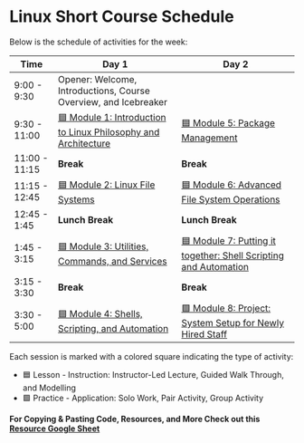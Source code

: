 # Linux Short Course Schedule

Below is the schedule of activities for the week:

| Time         | Day 1                                                                                                                     | Day 2                                                                                                                     |
|--------------|---------------------------------------------------------------------------------------------------------------------------|---------------------------------------------------------------------------------------------------------------------------|
| 9:00 - 9:30  | Opener: Welcome, Introductions, Course Overview, and Icebreaker                                                           |                                                                                                                           |
| 9:30 - 11:00 | [🟦 Module 1: Introduction to Linux Philosophy and Architecture](https://git.generalassemb.ly/LBG-LINUX-2024/Module-1-Introduction-to-Linux-Philosophy-and-Architecture) | [🟦 Module 5: Package Management](https://git.generalassemb.ly/LBG-LINUX-2024/Module-5-Package-Management)       |
| 11:00 - 11:15| **Break**                                                                                                                 | **Break**                                                                                                                 |
| 11:15 - 12:45| [🟦 Module 2: Linux File Systems](https://git.generalassemb.ly/LBG-LINUX-2024/Module-2-Types-of-Linux-File-Systems) | [🟦 Module 6: Advanced File System Operations](https://git.generalassemb.ly/LBG-LINUX-2024/Module-6-Advanced-File-System-Operations) |
| 12:45 - 1:45 | **Lunch Break**                                                                                                           | **Lunch Break**                                                                                                           |
| 1:45 - 3:15  | [🟦 Module 3: Utilities, Commands, and Services](https://git.generalassemb.ly/LBG-LINUX-2024/Module-3-Utilities-Commands-and-Services) | [🟦 Module 7: Putting it together: Shell Scripting and Automation](https://git.generalassemb.ly/LBG-LINUX-2024/Module-7-Putting-it-together-Shell-Scripting-and-Automation) |
| 3:15 - 3:30  | **Break**                                                                                                                 | **Break**                                                                                                                 |
| 3:30 - 5:00  | [🟦 Module 4: Shells, Scripting, and Automation](https://git.generalassemb.ly/LBG-LINUX-2024/Module-4-Shells-Scripting-and-Automation) | [🟩 Module 8: Project: System Setup for Newly Hired Staff](https://git.generalassemb.ly/LBG-LINUX-2024/Module-8-Project-System-Setup-for-Newly-Hired-Staff) |



Each session is marked with a colored square indicating the type of activity:

- 🟦 Lesson - Instruction: Instructor-Led Lecture, Guided Walk Through, and Modelling
- 🟩 Practice - Application: Solo Work, Pair Activity, Group Activity

**For Copying & Pasting Code, Resources, and More Check out
this [Resource Google Sheet](https://docs.google.com/spreadsheets/d/1_JVUqqIpd21qMdZ7Sn-ZliK8KBHnxOda/edit?gid=1147723726#gid=1147723726)**
